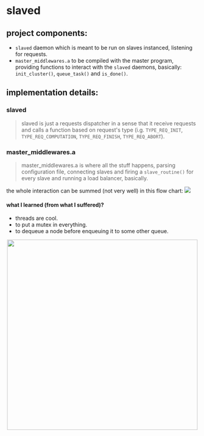 # slaved  

## project components:
 - `slaved` daemon which is meant to be run on slaves instanced, listening for requests.
 - `master_middlewares.a` to be compiled with the master program, providing functions to interact with the `slaved` daemons, basically: `init_cluster()`, `queue_task()` and `is_done()`.

 ## implementation details:
 ### slaved
> slaved is just a requests dispatcher in a sense that it receive requests and calls a function based on request's type (i.g. `TYPE_REQ_INIT`, `TYPE_REQ_COMPUTATION`, `TYPE_REQ_FINISH`, `TYPE_REQ_ABORT`).
 ### master_middlewares.a
 > master_middlewares.a is where all the stuff happens, parsing configuration file, connecting slaves and firing a `slave_routine()` for every slave and running a load balancer, basically.
 
 the whole interaction can be summed (not very well) in this flow chart:
 ![](https://i.imgur.com/7gGhGew.png)
 #### what I learned (from what I suffered)?
 - threads are cool.
 - to put a mutex in everything.
 - to dequeue a node before enqueuing it to some other queue.
 
<img src="https://i.imgur.com/06GvAzp.png" style="display:block; margin-left:auto; margin-right:auto" width=500>
